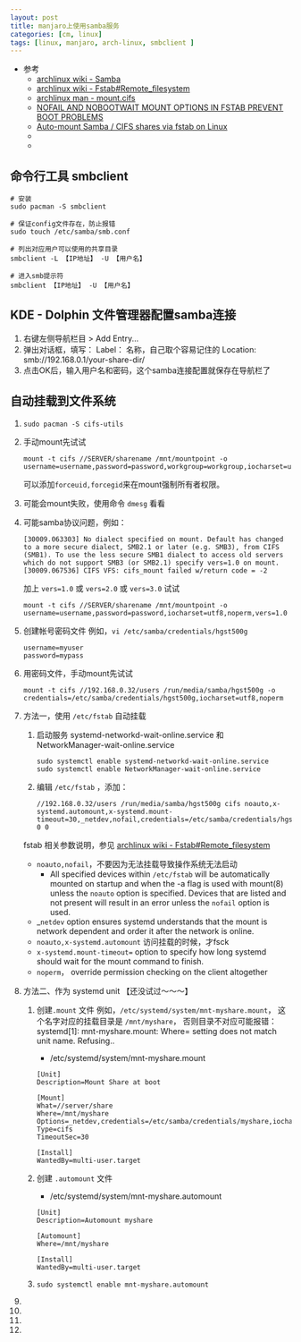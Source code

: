 ```yaml
---
layout: post
title: manjaro上使用samba服务
categories: [cm, linux]
tags: [linux, manjaro, arch-linux, smbclient ]
---
```


* 参考
  * [archlinux wiki - Samba](https://wiki.archlinux.org/title/samba)
  * [archlinux wiki - Fstab#Remote_filesystem](https://wiki.archlinux.org/title/Fstab#Remote_filesystem)
  * [archlinux man - mount.cifs](https://man.archlinux.org/man/mount.cifs.8#FILE_AND_DIRECTORY_OWNERSHIP_AND_PERMISSIONS)
  * [NOFAIL AND NOBOOTWAIT MOUNT OPTIONS IN FSTAB PREVENT BOOT PROBLEMS](https://www.furorteutonicus.eu/2013/08/29/nofail-and-nobootwait-mount-options-in-fstab-prevent-boot-problems/)
  * [Auto-mount Samba / CIFS shares via fstab on Linux](https://timlehr.com/auto-mount-samba-cifs-shares-via-fstab-on-linux/)
  * []()
  * []()



## 命令行工具 smbclient

~~~
# 安装
sudo pacman -S smbclient

# 保证config文件存在，防止报错
sudo touch /etc/samba/smb.conf

# 列出对应用户可以使用的共享目录
smbclient -L 【IP地址】 -U 【用户名】

# 进入smb提示符
smbclient 【IP地址】 -U 【用户名】
~~~


## KDE - Dolphin 文件管理器配置samba连接

1. 右键左侧导航栏目 \> Add Entry...
1. 弹出对话框，填写：
    Label： 名称，自己取个容易记住的
    Location: smb://192.168.0.1/your-share-dir/
1. 点击OK后，输入用户名和密码，这个samba连接配置就保存在导航栏了



## **自动**挂载到文件系统


1. `sudo pacman -S cifs-utils`
1. 手动mount先试试
    ~~~
    mount -t cifs //SERVER/sharename /mnt/mountpoint -o username=username,password=password,workgroup=workgroup,iocharset=utf8,uid=username,gid=group
    ~~~
    可以添加`forceuid,forcegid`来在mount强制所有者权限。

1. 可能会mount失败，使用命令 `dmesg` 看看
1. 可能samba协议问题，例如：
    ~~~
    [30009.063303] No dialect specified on mount. Default has changed to a more secure dialect, SMB2.1 or later (e.g. SMB3), from CIFS (SMB1). To use the less secure SMB1 dialect to access old servers which do not support SMB3 (or SMB2.1) specify vers=1.0 on mount.
    [30009.067536] CIFS VFS: cifs_mount failed w/return code = -2
    ~~~
    
    加上 `vers=1.0` 或 `vers=2.0` 或 `vers=3.0` 试试
    ~~~
    mount -t cifs //SERVER/sharename /mnt/mountpoint -o username=username,password=password,iocharset=utf8,noperm,vers=1.0
    ~~~


1. 创建帐号密码文件
    例如，`vi /etc/samba/credentials/hgst500g`
    ~~~
    username=myuser
    password=mypass
    ~~~
1. 用密码文件，手动mount先试试
    ~~~
    mount -t cifs //192.168.0.32/users /run/media/samba/hgst500g -o credentials=/etc/samba/credentials/hgst500g,iocharset=utf8,noperm
    ~~~

1. 方法一，使用 `/etc/fstab` 自动挂载
    1. 启动服务 systemd-networkd-wait-online.service 和 NetworkManager-wait-online.service
        ~~~
        sudo systemctl enable systemd-networkd-wait-online.service
        sudo systemctl enable NetworkManager-wait-online.service
        ~~~
    1. 编辑 `/etc/fstab` ，添加：
        ~~~
        //192.168.0.32/users /run/media/samba/hgst500g cifs noauto,x-systemd.automount,x-systemd.mount-timeout=30,_netdev,nofail,credentials=/etc/samba/credentials/hgst500g,iocharset=utf8,noperm 0 0
        ~~~
    
    fstab 相关参数说明，参见 [archlinux wiki - Fstab#Remote_filesystem](https://wiki.archlinux.org/title/Fstab#Remote_filesystem)
    
    * `noauto,nofail`，不要因为无法挂载导致操作系统无法启动
      * All specified devices within `/etc/fstab` will be automatically mounted on startup and when the -a flag is used with mount(8) unless the `noauto` option is specified. Devices that are listed and not present will result in an error unless the `nofail` option is used.
    * _`netdev` option ensures systemd understands that the mount is network dependent and order it after the network is online.
    * `noauto,x-systemd.automount` 访问挂载的时候，才fsck
    * `x-systemd.mount-timeout=` option to specify how long systemd should wait for the mount command to finish. 
    * `noperm`， override permission checking on the client altogether

1. 方法二、作为 systemd unit 【还没试过～～～】
    1. 创建`.mount` 文件
        例如，`/etc/systemd/system/mnt-myshare.mount`，
        这个名字对应的挂载目录是 `/mnt/myshare`， 否则目录不对应可能报错： systemd[1]: mnt-myshare.mount: Where= setting does not match unit name. Refusing..

        * /etc/systemd/system/mnt-myshare.mount

        ~~~
        [Unit]
        Description=Mount Share at boot

        [Mount]
        What=//server/share
        Where=/mnt/myshare
        Options=_netdev,credentials=/etc/samba/credentials/myshare,iocharset=utf8,rw
        Type=cifs
        TimeoutSec=30

        [Install]
        WantedBy=multi-user.target
        ~~~

    1. 创建 `.automount` 文件

        * /etc/systemd/system/mnt-myshare.automount

        ~~~
        [Unit]
        Description=Automount myshare

        [Automount]
        Where=/mnt/myshare

        [Install]
        WantedBy=multi-user.target
        ~~~
    1. `sudo systemctl enable mnt-myshare.automount`

1. 
1. 
1. 
1. 





























